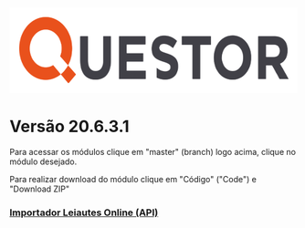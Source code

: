 <p align="center">
    <img width="600" height="150" src="/LOGO--600X150.png" title="Logo do projeto"><br />
</p>

# Versão 20.6.3.1

Para acessar os módulos clique em "master" (branch) logo acima, clique no módulo desejado.

Para realizar download do módulo clique em "Código" ("Code") e "Download ZIP"

### [Importador Leiautes Online (API)](https://questor.movidesk.com/kb/pt-br/article/106776/importador-layout-online-api?menuId=11928-33989-106776&ticketId=&q=)
